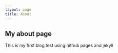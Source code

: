 ```yaml
---
layout: page
title: About
---
```


## My about page

This is my first blog test using hithub pages and jekyll

